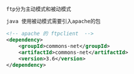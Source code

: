 <font face="SimSun" size=3>

~~~xml

ftp分为主动模式和被动模式

java 使用被动模式需要引入apache的包

<!-- apache 的 ftpclient  -->
<dependency>
    <groupId>commons-net</groupId>
    <artifactId>commons-net</artifactId>
    <version>3.6</version>
</dependency>

~~~

</font>